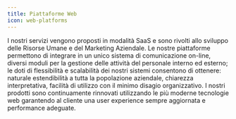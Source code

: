 ```yaml
---
title: Piattaforme Web
icon: web-platforms
---
```


I nostri servizi vengono proposti in modalità SaaS e sono rivolti allo sviluppo delle Risorse Umane e del Marketing Aziendale.
Le nostre piattaforme permettono di integrare in un unico sistema di comunicazione on-line, diversi moduli per la gestione delle attività del personale interno ed esterno; le doti di flessibilità e scalabilità dei nostri sistemi consentono di ottenere: naturale estendibilità a tutta la popolazione aziendale, chiarezza interpretativa, facilità di utilizzo con il minimo disagio organizzativo.
I nostri prodotti sono continuamente rinnovati utilizzando le più moderne tecnologie web garantendo al cliente una user experience sempre aggiornata e performance adeguate.
